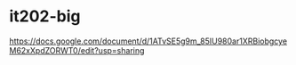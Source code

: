 # it202-big
https://docs.google.com/document/d/1ATvSE5g9m_85IU980ar1XRBiobgcyeM62xXpdZORWT0/edit?usp=sharing
